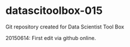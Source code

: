 # datascitoolbox-015
Git repository created for Data Scientist Tool Box

20150614: First edit via github online.
